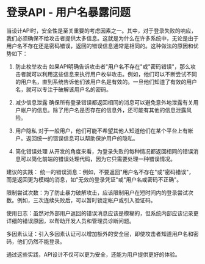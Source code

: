 # 登录API - 用户名暴露问题

当设计API时，安全性是至关重要的考虑因素之一。其中，对于登录失败的响应，我们必须确保不给攻击者提供太多信息。这就是为什么在许多系统中，无论是由于用户名不存在还是密码错误，返回的错误信息通常是相同的。这种做法的原因和优势如下：

1. 防止枚举攻击
   如果API明确告诉攻击者"用户名不存在"或"密码错误"，那么攻击者就可以利用这些信息来执行用户枚举攻击。例如，他们可以不断尝试不同的用户名，直到系统告诉他们该用户名是有效的。一旦他们知道了有效的用户名，就可以专注于破解该用户名的密码。

2. 减少信息泄露
   确保所有登录错误都返回相同的消息可以避免意外地泄露有关用户帐户的信息。除了用户名是否存在的信息外，还可能有其他的信息泄露风险。

3. 用户隐私
   对于一般用户，他们可能不希望其他人知道他们在某个平台上有帐户。返回统一的错误信息可以帮助保护用户的隐私。

4. 简化错误处理
   从开发的角度来看，为登录失败的每种情况都返回相同的错误消息可以简化前端的错误处理代码，因为它只需要处理一种错误情况。

建议的实践：
统一的错误消息：例如，不要返回"用户名不存在"或"密码错误"，而是返回更为模糊的消息，如"无效的登录凭证"或"用户名或密码不正确"。

限制尝试次数：为了防止暴力破解攻击，应该限制用户在短时间内的登录尝试次数。例如，三次连续失败后，可以暂时锁定帐户或引入验证码。

使用日志：虽然对外部用户返回的错误消息应该是模糊的，但系统内部应该记录更详细的错误原因，以帮助开发人员和管理员诊断问题。

多因素认证：引入多因素认证可以增加额外的安全层，即使攻击者知道用户名和密码，他们仍然不能登录。

通过这些实践，API设计不仅可以更为安全，还能为用户提供更好的体验。